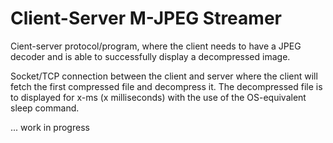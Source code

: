 # Client-Server M-JPEG Streamer

Cient-server protocol/program, where the client needs to have a JPEG decoder and is able to successfully display a decompressed image.

Socket/TCP connection between the client and server where the client will fetch the first compressed file and decompress it. The decompressed file is to displayed for x-ms (x milliseconds) with the use of the OS-equivalent sleep command.

... work in progress